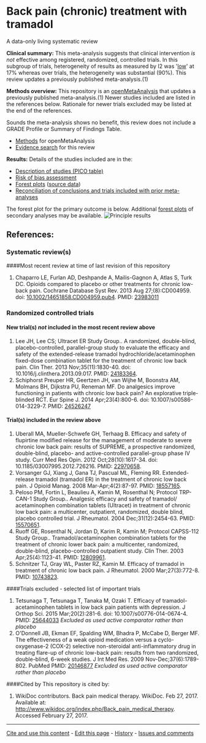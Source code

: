 Back pain (chronic) treatment with tramadol
============================================
A data-only living systematic review

**Clinical summary:** This meta-analysis suggests that clinical intervention *is not* effective among registered, randomized, controlled trials. In this subgroup of trials, heterogeneity of results as measured by I2 was '[low](http://handbook.cochrane.org/chapter_9/9_5_2_identifying_and_measuring_heterogeneity.htm)' at 17% whereas over trials, the heterogeneity was substantial (90%). This review updates a previously published meta-analysis.(1)

**Methods overview:** This repository is an [openMetaAnalysis](https://openmetaanalysis.github.io/) that updates a previously published meta-analysis.(1) Newer studies included are listed in the references below. Rationale for newer trials excluded may be listed at the end of the references. 

Sounds the meta-analysis shows no benefit, this review does not include a GRADE Profile or Summary of Findings Table.

* [Methods](http://openmetaanalysis.github.io/methods.html) for openMetaAnalysis
* [Evidence search](evidence-search.md) for this review

**Results:** Details of the studies included are in the:
* [Description of studies (PICO table)](../../tree/master/study-details/pico-table.md)
* [Risk of bias assessment](../../tree/master/study-details/risk-of-bias.md)
* [Forest plots](../../tree/master/forest-plots) ([source data](../../tree/master/data))
* [Reconciliation of conclusions and trials included with prior meta-analyses](../../tree/master/reconciliation-tables) 

The forest plot for the primary outcome is below. Additional [forest plots](../../tree/master/forest-plots) of secondary analyses may be available. 
![Principle results](https://github.com/openMetaAnalysis/back-pain-chronic-treatment-with-tramadol/blob/master/forest-plots/Outcome-Primary.png "Principle results")

References:
----------------------------------

### Systematic review(s)
####Most recent review at time of last revision of this repository
1. Chaparro LE, Furlan AD, Deshpande A, Mailis-Gagnon A, Atlas S, Turk DC. Opioids compared to placebo or other treatments for chronic low-back pain. Cochrane Database Syst Rev. 2013 Aug 27;(8):CD004959. doi: [10.1002/14651858.CD004959.pub4](http://dx.doi.org/10.1002/14651858.CD004959.pub4). PMID: [23983011](http://pubmed.gov/23983011)

### Randomized controlled trials
#### New trial(s) *not* included in the most recent review above
1. Lee JH, Lee CS; Ultracet ER Study Group.. A randomized, double-blind, placebo-controlled, parallel-group study to evaluate the efficacy and safety of the extended-release tramadol hydrochloride/acetaminophen fixed-dose combination tablet for the treatment of chronic low back pain. Clin Ther. 2013 Nov;35(11):1830-40. doi: 10.1016/j.clinthera.2013.09.017. PMID: [24183364](http://pubmed.gov/24183364).
2. Schiphorst Preuper HR, Geertzen JH, van Wijhe M, Boonstra AM, Molmans BH, Dijkstra PU, Reneman MF. Do analgesics improve functioning in patients with chronic low back pain? An explorative triple-blinded RCT. Eur Spine J. 2014 Apr;23(4):800-6. doi: 10.1007/s00586-014-3229-7. PMID: [24526247](http://pubmed.gov/24526247)

#### Trial(s) included in the review above
1. Uberall MA, Mueller-Schwefe GH, Terhaag B. Efficacy and safety of flupirtine modified release for the management of moderate to severe chronic low back pain: results of SUPREME, a prospective randomized, double-blind, placebo- and active-controlled parallel-group phase IV study. Curr Med Res Opin. 2012 Oct;28(10):1617-34. doi: 10.1185/03007995.2012.726216. PMID: [22970658](http://pubmed.gov/22970658).
2. Vorsanger GJ, Xiang J, Gana TJ, Pascual ML, Fleming RR. Extended-release tramadol (tramadol ER) in the treatment of chronic low back pain. J Opioid Manag. 2008 Mar-Apr;4(2):87-97. PMID: [18557165](http://pubmed.gov/18557165).
3. Peloso PM, Fortin L, Beaulieu A, Kamin M, Rosenthal N; Protocol TRP-CAN-1
Study Group.. Analgesic efficacy and safety of tramadol/ acetaminophen combination tablets (Ultracet) in treatment of chronic low back pain: a multicenter, outpatient, randomized, double blind, placebo controlled trial. J Rheumatol. 2004 Dec;31(12):2454-63. PMID: [15570651](http://pubmed.gov/15570651).
4. Ruoff GE, Rosenthal N, Jordan D, Karim R, Kamin M; Protocol CAPSS-112 Study Group.. Tramadol/acetaminophen combination tablets for the treatment of chronic lower back pain: a multicenter, randomized, double-blind, placebo-controlled
outpatient study. Clin Ther. 2003 Apr;25(4):1123-41. PMID: [12809961](http://pubmed.gov/12809961).
5. Schnitzer TJ, Gray WL, Paster RZ, Kamin M. Efficacy of tramadol in treatment of chronic low back pain. J Rheumatol. 2000 Mar;27(3):772-8. PMID: [10743823](http://pubmed.gov/10743823).

####Trials excluded - selected list of important trials
1. Tetsunaga T, Tetsunaga T, Tanaka M, Ozaki T. Efficacy of tramadol-acetaminophen tablets in low back pain patients with depression. J Orthop Sci. 2015 Mar;20(2):281-6. doi: 10.1007/s00776-014-0674-4. PMID: [25644033](http://pubmed.gov/25644033) *Excluded as used active comparator rather than placebo*
2. O'Donnell JB, Ekman EF, Spalding WM, Bhadra P, McCabe D, Berger MF. The effectiveness of a weak opioid medication versus a cyclo-oxygenase-2 (COX-2) selective non-steroidal anti-inflammatory drug in treating flare-up of chronic low-back pain: results from two randomized, double-blind, 6-week studies. J Int Med Res. 2009 Nov-Dec;37(6):1789-802. PubMed PMID: [20146877](http://pubmed.gov/20146877) *Excluded as used active comparator rather than placebo*

####Cited by
This repository is cited by:

1. WikiDoc contributors. Back pain medical therapy. WikiDoc. Feb 27, 2017. Available at: http://www.wikidoc.org/index.php/Back_pain_medical_therapy. Accessed February 27, 2017. 

-------------------------------
[Cite and use this content](https://github.com/openMetaAnalysis/openMetaAnalysis.github.io/blob/master/reusing.MD)  - [Edit this page](../../edit/master/README.md) - [History](../../commits/master/README.md)  - 
[Issues and comments](../../issues?q=is%3Aboth+is%3Aissue)
